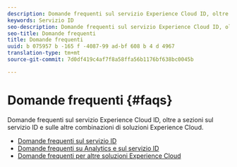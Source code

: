 ```yaml
---
description: Domande frequenti sul servizio Experience Cloud ID, oltre a sezioni sul servizio ID e sulle altre combinazioni di soluzioni Experience Cloud.
keywords: Servizio ID
seo-description: Domande frequenti sul servizio Experience Cloud ID, oltre a sezioni sul servizio ID e sulle altre combinazioni di soluzioni Experience Cloud.
seo-title: Domande frequenti
title: Domande frequenti
uuid: b 075957 b -165 f -4087-99 ad-bf 608 b 4 d 4967
translation-type: tm+mt
source-git-commit: 7d0df419c4af7f8a58ffa56b1176bf638bc0045b

---
```



# Domande frequenti {#faqs}

Domande frequenti sul servizio Experience Cloud ID, oltre a sezioni sul servizio ID e sulle altre combinazioni di soluzioni Experience Cloud.

* [Domande frequenti sul servizio ID](faq.md)
* [Domande frequenti su Analytics e sul servizio ID](analytics-faq.md)
* [Domande frequenti per altre soluzioni Experience Cloud](other-faq.md)
